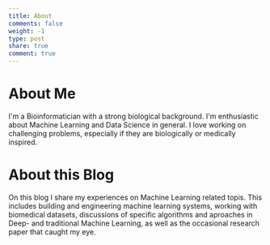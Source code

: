 ```yaml
---
title: About
comments: false
weight: -1
type: post
share: true
comment: true
---
```


# About Me
I'm a Bioinformatician with a strong biological background. I'm enthusiastic about Machine Learning and Data Science in general. I love working on challenging problems, especially if they are biologically or medically inspired. 

# About this Blog
On this blog I share my experiences on Machine Learning related topis. This includes building and engineering machine learning systems, working with biomedical datasets, discussions of specific algorithms and aproaches in Deep- and traditional Machine Learning, as well as the occasional research paper that caught my eye.

